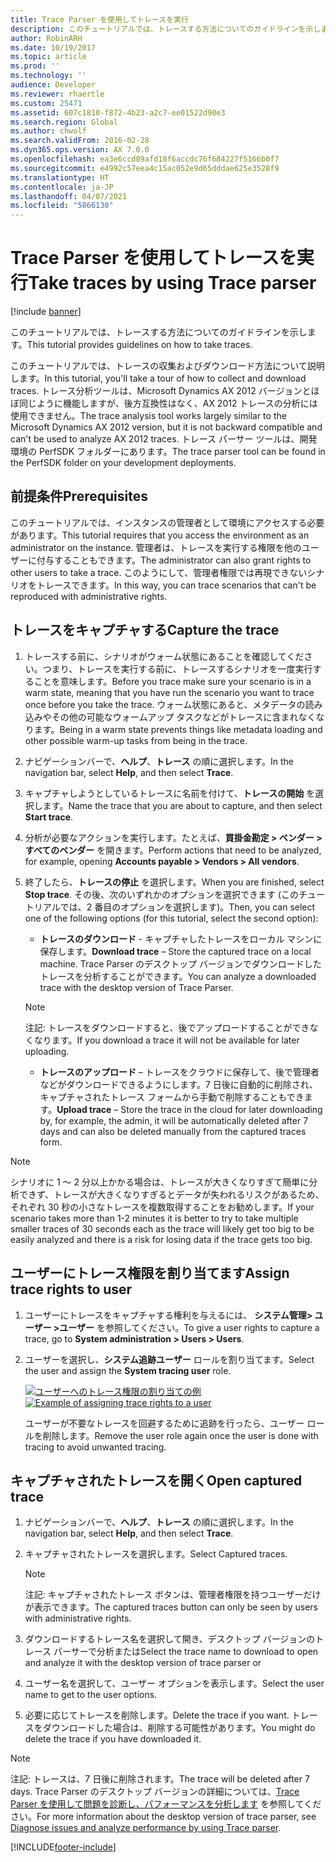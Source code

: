 ```yaml
---
title: Trace Parser を使用してトレースを実行
description: このチュートリアルでは、トレースする方法についてのガイドラインを示します。
author: RobinARH
ms.date: 10/19/2017
ms.topic: article
ms.prod: ''
ms.technology: ''
audience: Developer
ms.reviewer: rhaertle
ms.custom: 25471
ms.assetid: 607c1810-f872-4b23-a2c7-ee01522d90e3
ms.search.region: Global
ms.author: chwolf
ms.search.validFrom: 2016-02-28
ms.dyn365.ops.version: AX 7.0.0
ms.openlocfilehash: ea3e6ccd89afd18f6accdc76f684227f5166b0f7
ms.sourcegitcommit: e4992c57eea4c15ac052e9d65dddae625e3528f9
ms.translationtype: HT
ms.contentlocale: ja-JP
ms.lasthandoff: 04/07/2021
ms.locfileid: "5866130"
---
```

# <a name="take-traces-by-using-trace-parser"></a><span data-ttu-id="f1e54-103">Trace Parser を使用してトレースを実行</span><span class="sxs-lookup"><span data-stu-id="f1e54-103">Take traces by using Trace parser</span></span>

[!include [banner](../includes/banner.md)]

<span data-ttu-id="f1e54-104">このチュートリアルでは、トレースする方法についてのガイドラインを示します。</span><span class="sxs-lookup"><span data-stu-id="f1e54-104">This tutorial provides guidelines on how to take traces.</span></span>

<span data-ttu-id="f1e54-105">このチュートリアルでは、トレースの収集およびダウンロード方法について説明します。</span><span class="sxs-lookup"><span data-stu-id="f1e54-105">In this tutorial, you'll take a tour of how to collect and download traces.</span></span> <span data-ttu-id="f1e54-106">トレース分析ツールは、Microsoft Dynamics AX 2012 バージョンとほぼ同じように機能しますが、後方互換性はなく、AX 2012 トレースの分析には使用できません。</span><span class="sxs-lookup"><span data-stu-id="f1e54-106">The trace analysis tool works largely similar to the Microsoft Dynamics AX 2012 version, but it is not backward compatible and can't be used to analyze AX 2012 traces.</span></span> <span data-ttu-id="f1e54-107">トレース パーサー ツールは、開発環境の PerfSDK フォルダーにあります。</span><span class="sxs-lookup"><span data-stu-id="f1e54-107">The trace parser tool can be found in the PerfSDK folder on your development deployments.</span></span>

## <a name="prerequisites"></a><span data-ttu-id="f1e54-108">前提条件</span><span class="sxs-lookup"><span data-stu-id="f1e54-108">Prerequisites</span></span>

<span data-ttu-id="f1e54-109">このチュートリアルでは、インスタンスの管理者として環境にアクセスする必要があります。</span><span class="sxs-lookup"><span data-stu-id="f1e54-109">This tutorial requires that you access the environment as an administrator on the instance.</span></span> <span data-ttu-id="f1e54-110">管理者は、トレースを実行する権限を他のユーザーに付与することもできます。</span><span class="sxs-lookup"><span data-stu-id="f1e54-110">The administrator can also grant rights to other users to take a trace.</span></span> <span data-ttu-id="f1e54-111">このようにして、管理者権限では再現できないシナリオをトレースできます。</span><span class="sxs-lookup"><span data-stu-id="f1e54-111">In this way, you can trace scenarios that can't be reproduced with administrative rights.</span></span>

## <a name="capture-the-trace"></a><span data-ttu-id="f1e54-112">トレースをキャプチャする</span><span class="sxs-lookup"><span data-stu-id="f1e54-112">Capture the trace</span></span>

1. <span data-ttu-id="f1e54-113">トレースする前に、シナリオがウォーム状態にあることを確認してください。つまり、トレースを実行する前に、トレースするシナリオを一度実行することを意味します。</span><span class="sxs-lookup"><span data-stu-id="f1e54-113">Before you trace make sure your scenario is in a warm state, meaning that you have run the scenario you want to trace once before you take the trace.</span></span> <span data-ttu-id="f1e54-114">ウォーム状態にあると、メタデータの読み込みやその他の可能なウォームアップ タスクなどがトレースに含まれなくなります。</span><span class="sxs-lookup"><span data-stu-id="f1e54-114">Being in a warm state prevents things like metadata loading and other possible warm-up tasks from being in the trace.</span></span>
2. <span data-ttu-id="f1e54-115">ナビゲーションバーで、**ヘルプ**、**トレース** の順に選択します。</span><span class="sxs-lookup"><span data-stu-id="f1e54-115">In the navigation bar, select **Help**, and then select **Trace**.</span></span> 
3. <span data-ttu-id="f1e54-116">キャプチャしようとしているトレースに名前を付けて、**トレースの開始** を選択します。</span><span class="sxs-lookup"><span data-stu-id="f1e54-116">Name the trace that you are about to capture, and then select **Start trace**.</span></span>
4. <span data-ttu-id="f1e54-117">分析が必要なアクションを実行します。たとえば、**買掛金勘定 &gt; ベンダー &gt; すべてのベンダー** を開きます。</span><span class="sxs-lookup"><span data-stu-id="f1e54-117">Perform actions that need to be analyzed, for example, opening **Accounts payable &gt; Vendors &gt; All vendors**.</span></span>
5. <span data-ttu-id="f1e54-118">終了したら、**トレースの停止** を選択します。</span><span class="sxs-lookup"><span data-stu-id="f1e54-118">When you are finished, select **Stop trace**.</span></span> <span data-ttu-id="f1e54-119">その後、次のいずれかのオプションを選択できます (このチュートリアルでは、2 番目のオプションを選択します)。</span><span class="sxs-lookup"><span data-stu-id="f1e54-119">Then, you can select one of the following options (for this tutorial, select the second option):</span></span>
    - <span data-ttu-id="f1e54-120">**トレースのダウンロード** - キャプチャしたトレースをローカル マシンに保存します。</span><span class="sxs-lookup"><span data-stu-id="f1e54-120">**Download trace** – Store the captured trace on a local machine.</span></span> <span data-ttu-id="f1e54-121">Trace Parser のデスクトップ バージョンでダウンロードしたトレースを分析することができます。</span><span class="sxs-lookup"><span data-stu-id="f1e54-121">You can analyze a downloaded trace with the desktop version of Trace Parser.</span></span>

    > [!NOTE]
    > <span data-ttu-id="f1e54-122">注記: トレースをダウンロードすると、後でアップロードすることができなくなります。</span><span class="sxs-lookup"><span data-stu-id="f1e54-122">If you download a trace it will not be available for later uploading.</span></span>

    - <span data-ttu-id="f1e54-123">**トレースのアップロード** – トレースをクラウドに保存して、後で管理者などがダウンロードできるようにします。7 日後に自動的に削除され、キャプチャされたトレース フォームから手動で削除することもできます。</span><span class="sxs-lookup"><span data-stu-id="f1e54-123">**Upload trace** – Store the trace in the cloud for later downloading by, for example, the admin, it will be automatically deleted after 7 days and can also be deleted manually from the captured traces form.</span></span>

> [!NOTE]
> <span data-ttu-id="f1e54-124">シナリオに 1 〜 2 分以上かかる場合は、トレースが大きくなりすぎて簡単に分析できず、トレースが大きくなりすぎるとデータが失われるリスクがあるため、それぞれ 30 秒の小さなトレースを複数取得することをお勧めします。</span><span class="sxs-lookup"><span data-stu-id="f1e54-124">If your scenario takes more than 1-2 minutes it is better to try to take multiple smaller traces of 30 seconds each as the trace will likely get too big to be easily analyzed and there is a risk for losing data if the trace gets too big.</span></span>

## <a name="assign-trace-rights-to-user"></a><span data-ttu-id="f1e54-125">ユーザーにトレース権限を割り当てます</span><span class="sxs-lookup"><span data-stu-id="f1e54-125">Assign trace rights to user</span></span>

1. <span data-ttu-id="f1e54-126">ユーザーにトレースをキャプチャする権利を与えるには、 **システム管理&gt; ユーザー &gt;ユーザー** を参照してください。</span><span class="sxs-lookup"><span data-stu-id="f1e54-126">To give a user rights to capture a trace, go to **System administration &gt; Users &gt; Users**.</span></span>
2. <span data-ttu-id="f1e54-127">ユーザーを選択し、**システム追跡ユーザー** ロールを割り当てます。</span><span class="sxs-lookup"><span data-stu-id="f1e54-127">Select the user and assign the **System tracing user** role.</span></span> 

    <span data-ttu-id="f1e54-128">[![ユーザーへのトレース権限の割り当ての例](./media/trace2-284x300.jpg)](./media/trace2.jpg)</span><span class="sxs-lookup"><span data-stu-id="f1e54-128">[![Example of assigning trace rights to a user](./media/trace2-284x300.jpg)](./media/trace2.jpg)</span></span>

    <span data-ttu-id="f1e54-129">ユーザーが不要なトレースを回避するために追跡を行ったら、ユーザー ロールを削除します。</span><span class="sxs-lookup"><span data-stu-id="f1e54-129">Remove the user role again once the user is done with tracing to avoid unwanted tracing.</span></span>

## <a name="open-captured-trace"></a><span data-ttu-id="f1e54-130">キャプチャされたトレースを開く</span><span class="sxs-lookup"><span data-stu-id="f1e54-130">Open captured trace</span></span>

1. <span data-ttu-id="f1e54-131">ナビゲーションバーで、**ヘルプ**、**トレース** の順に選択します。</span><span class="sxs-lookup"><span data-stu-id="f1e54-131">In the navigation bar, select **Help**, and then select **Trace**.</span></span>
2. <span data-ttu-id="f1e54-132">キャプチャされたトレースを選択します。</span><span class="sxs-lookup"><span data-stu-id="f1e54-132">Select Captured traces.</span></span>

    > [!NOTE]
    > <span data-ttu-id="f1e54-133">注記: キャプチャされたトレース ボタンは、管理者権限を持つユーザーだけが表示できます。</span><span class="sxs-lookup"><span data-stu-id="f1e54-133">The captured traces button can only be seen by users with administrative rights.</span></span>

3. <span data-ttu-id="f1e54-134">ダウンロードするトレース名を選択して開き、デスクトップ バージョンのトレース パーサーで分析または</span><span class="sxs-lookup"><span data-stu-id="f1e54-134">Select the trace name to download to open and analyze it with the desktop version of trace parser or</span></span>
4. <span data-ttu-id="f1e54-135">ユーザー名を選択して、ユーザー オプションを表示します。</span><span class="sxs-lookup"><span data-stu-id="f1e54-135">Select the user name to get to the user options.</span></span>
5. <span data-ttu-id="f1e54-136">必要に応じてトレースを削除します。</span><span class="sxs-lookup"><span data-stu-id="f1e54-136">Delete the trace if you want.</span></span> <span data-ttu-id="f1e54-137">トレースをダウンロードした場合は、削除する可能性があります。</span><span class="sxs-lookup"><span data-stu-id="f1e54-137">You might do delete the trace if you have downloaded it.</span></span>

> [!NOTE]
> <span data-ttu-id="f1e54-138">注記: トレースは、7 日後に削除されます。</span><span class="sxs-lookup"><span data-stu-id="f1e54-138">The trace will be deleted after 7 days.</span></span> <span data-ttu-id="f1e54-139">Trace Parser のデスクトップ バージョンの詳細については、[Trace Parser を使用して問題を診断し、パフォーマンスを分析します](trace-parser.md) を参照してください。</span><span class="sxs-lookup"><span data-stu-id="f1e54-139">For more information about the desktop version of trace parser, see [Diagnose issues and analyze performance by using Trace parser](trace-parser.md).</span></span>


[!INCLUDE[footer-include](../../../includes/footer-banner.md)]
